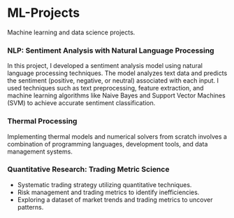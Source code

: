 # ML-Projects

Machine learning and data science projects. 


### NLP: Sentiment Analysis with Natural Language Processing

In this project, I developed a sentiment analysis model using natural language processing techniques. The model analyzes text data and predicts the sentiment (positive, negative, or neutral) associated with each input. I used techniques such as text preprocessing, feature extraction, and machine learning algorithms like Naive Bayes and Support Vector Machines (SVM) to achieve accurate sentiment classification.

### Thermal Processing

Implementing thermal models and numerical solvers from scratch involves a combination of programming languages, development tools, and data management systems.


### Quantitative Research: Trading Metric Science

- Systematic trading strategy utilizing quantitative techniques.
- Risk management and trading metrics to identify inefficiencies.
- Exploring a dataset of market trends and trading metrics to uncover patterns. 